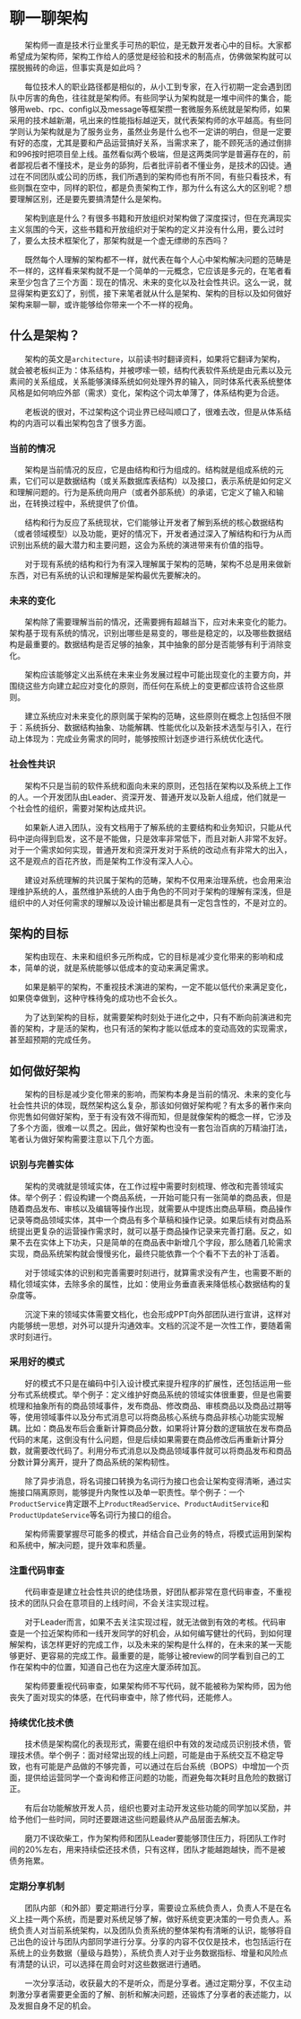 # 聊一聊架构

&nbsp;&nbsp;&nbsp;&nbsp;&nbsp;&nbsp;&nbsp;架构师一直是技术行业里炙手可热的职位，是无数开发者心中的目标。大家都希望成为架构师，架构工作给人的感觉是经验和技术的制高点，仿佛做架构就可以摆脱搬砖的命运，但事实真是如此吗？

&nbsp;&nbsp;&nbsp;&nbsp;&nbsp;&nbsp;&nbsp;每位技术人的职业路径都是相似的，从小工到专家，在入行初期一定会遇到团队中厉害的角色，往往就是架构师。有些同学认为架构就是一堆中间件的集合，能够用web、rpc、config以及message等框架攒一套微服务系统就是架构师，如果采用的技术越新潮，吼出来的性能指标越逆天，就代表架构师的水平越高。有些同学则认为架构就是为了服务业务，虽然业务是什么也不一定讲的明白，但是一定要有好的态度，尤其是要和产品运营搞好关系，当需求来了，能不顾死活的通过倒排和996按时把项目垒上线。虽然看似两个极端，但是这两类同学是普遍存在的，前者鄙视后者不懂技术，是业务的舔狗，后者批评前者不懂业务，是技术的囚徒。通过在不同团队或公司的历练，我们所遇到的架构师也有所不同，有些只看技术，有些则飘在空中，同样的职位，都是负责架构工作，那为什么有这么大的区别呢？想要理解区别，还是要先要搞清楚什么是架构。

&nbsp;&nbsp;&nbsp;&nbsp;&nbsp;&nbsp;&nbsp;架构到底是什么？有很多书籍和开放组织对架构做了深度探讨，但在充满现实主义氛围的今天，这些书籍和开放组织对于架构的定义并没有什么用，要么过时了，要么太技术框架化了，那架构就是一个虚无缥缈的东西吗？

&nbsp;&nbsp;&nbsp;&nbsp;&nbsp;&nbsp;&nbsp;既然每个人理解的架构都不一样，就代表在每个人心中架构解决问题的范畴是不一样的，这样看来架构就不是一个简单的一元概念，它应该是多元的，在笔者看来至少包含了三个方面：现在的情况、未来的变化以及社会性共识。这么一说，就显得架构更玄幻了，别慌，接下来笔者就从什么是架构、架构的目标以及如何做好架构来聊一聊，或许能够给你带来一个不一样的视角。

## 什么是架构？

&nbsp;&nbsp;&nbsp;&nbsp;&nbsp;&nbsp;&nbsp;架构的英文是`architecture`，以前读书时翻译资料，如果将它翻译为架构，就会被老板纠正为：体系结构，并被啰嗦一顿，结构代表软件系统是由元素以及元素间的关系组成，关系能够演绎系统如何处理外界的输入，同时体系代表系统整体风格是如何响应外部（需求）变化，架构这个词太单薄了，体系结构更为合适。

&nbsp;&nbsp;&nbsp;&nbsp;&nbsp;&nbsp;&nbsp;老板说的很对，不过架构这个词业界已经叫顺口了，很难去改，但是从体系结构的内涵可以看出架构包含了很多方面。

### 当前的情况

&nbsp;&nbsp;&nbsp;&nbsp;&nbsp;&nbsp;&nbsp;架构是当前情况的反应，它是由结构和行为组成的。结构就是组成系统的元素，它们可以是数据结构（或关系数据库表结构）以及接口，表示系统是如何定义和理解问题的。行为是系统向用户（或者外部系统）的承诺，它定义了输入和输出，在转换过程中，系统提供了价值。

&nbsp;&nbsp;&nbsp;&nbsp;&nbsp;&nbsp;&nbsp;结构和行为反应了系统现状，它们能够让开发者了解到系统的核心数据结构（或者领域模型）以及功能，更好的情况下，开发者通过深入了解结构和行为从而识别出系统的最大潜力和主要问题，这会为系统的演进带来有价值的指导。

&nbsp;&nbsp;&nbsp;&nbsp;&nbsp;&nbsp;&nbsp;对于现有系统的结构和行为有深入理解属于架构的范畴，架构不总是用来做新东西，对已有系统的认识和理解是架构最优先要解决的。

### 未来的变化

&nbsp;&nbsp;&nbsp;&nbsp;&nbsp;&nbsp;&nbsp;架构除了需要理解当前的情况，还需要拥有超越当下，应对未来变化的能力。架构基于现有系统的情况，识别出哪些是易变的，哪些是稳定的，以及哪些数据结构是最重要的。数据结构是否足够的抽象，其中抽象的部分是否能够有利于消除变化。

&nbsp;&nbsp;&nbsp;&nbsp;&nbsp;&nbsp;&nbsp;架构应该能够定义出系统在未来业务发展过程中可能出现变化的主要方向，并围绕这些方向建立起应对变化的原则，而任何在系统上的变更都应该符合这些原则。

&nbsp;&nbsp;&nbsp;&nbsp;&nbsp;&nbsp;&nbsp;建立系统应对未来变化的原则属于架构的范畴，这些原则在概念上包括但不限于：系统拆分、数据结构抽象、功能解耦、性能优化以及新技术选型与引入，在行动上体现为：完成业务需求的同时，能够按照计划逐步进行系统优化迭代。

### 社会性共识

&nbsp;&nbsp;&nbsp;&nbsp;&nbsp;&nbsp;&nbsp;架构不只是当前的软件系统和面向未来的原则，还包括在架构以及系统上工作的人。一个开发团队由Leader、资深开发、普通开发以及新人组成，他们就是一个社会性的组织，需要对架构达成共识。

&nbsp;&nbsp;&nbsp;&nbsp;&nbsp;&nbsp;&nbsp;如果新人进入团队，没有文档用于了解系统的主要结构和业务知识，只能从代码中逆向得到启发，这不是不能做，只是效率非常低下，而且对新人非常不友好。对于一个需求如何实现，普通开发和资深开发对于系统的改动点有非常大的出入，这不是观点的百花齐放，而是架构工作没有深入人心。

&nbsp;&nbsp;&nbsp;&nbsp;&nbsp;&nbsp;&nbsp;建设对系统理解的共识属于架构的范畴，架构不仅用来治理系统，也会用来治理维护系统的人，虽然维护系统的人由于角色的不同对于架构的理解有深浅，但是组织中的人对任何需求的理解以及设计输出都是具有一定包含性的，不是对立的。

## 架构的目标

&nbsp;&nbsp;&nbsp;&nbsp;&nbsp;&nbsp;&nbsp;架构由现在、未来和组织多元所构成，它的目标是减少变化带来的影响和成本，简单的说，就是系统能够以低成本的变动来满足需求。

&nbsp;&nbsp;&nbsp;&nbsp;&nbsp;&nbsp;&nbsp;如果是躺平的架构，不重视技术演进的架构，一定不能以低代价来满足变化，如果侥幸做到，这种守株待兔的成功也不会长久。

&nbsp;&nbsp;&nbsp;&nbsp;&nbsp;&nbsp;&nbsp;为了达到架构的目标，就需要架构时刻处于进化之中，只有不断向前演进和完善的架构，才是活的架构，也只有活的架构才能以低成本的变动高效的实现需求，甚至超预期的完成任务。

## 如何做好架构

&nbsp;&nbsp;&nbsp;&nbsp;&nbsp;&nbsp;&nbsp;架构的目标是减少变化带来的影响，而架构本身是当前的情况、未来的变化与社会性共识的体现，既然架构这么复杂，那该如何做好架构呢？有太多的著作来向你兜售如何做好架构，至于有没有效不得而知，但是就像架构的概念一样，它涉及了多个方面，很难一以贯之。因此，做好架构也没有一套包治百病的万精油打法，笔者认为做好架构需要注意以下几个方面。

### 识别与完善实体

&nbsp;&nbsp;&nbsp;&nbsp;&nbsp;&nbsp;&nbsp;架构的灵魂就是领域实体，在工作过程中需要时刻梳理、修改和完善领域实体。举个例子：假设构建一个商品系统，一开始可能只有一张简单的商品表，但是随着商品发布、审核以及编辑等操作出现，就需要从中提炼出商品草稿，商品操作记录等商品领域实体，其中一个商品有多个草稿和操作记录。如果后续有对商品系统提出更复杂的运营操作需求时，就可以基于商品操作记录来完善打磨。反之，如果不去在实体上下功夫，只是简单的在商品表中新增几个字段，那么随着几轮需求实现，商品系统架构就会慢慢劣化，最终只能依靠一个个看不下去的补丁活着。

&nbsp;&nbsp;&nbsp;&nbsp;&nbsp;&nbsp;&nbsp;对于领域实体的识别和完善需要时刻进行，就算需求没有产生，也需要不断的精化领域实体，去除多余的属性，比如：使用业务垂直表来降低核心数据结构的复杂度等。

&nbsp;&nbsp;&nbsp;&nbsp;&nbsp;&nbsp;&nbsp;沉淀下来的领域实体需要文档化，也会形成PPT向外部团队进行宣讲，这样对内能够统一思想，对外可以提升沟通效率。文档的沉淀不是一次性工作，要随着需求时刻进行。

### 采用好的模式

&nbsp;&nbsp;&nbsp;&nbsp;&nbsp;&nbsp;&nbsp;好的模式不只是在编码中引入设计模式来提升程序的扩展性，还包括运用一些分布式系统模式。举个例子：定义维护好商品系统的领域实体很重要，但是也需要梳理和抽象所有的商品领域事件，发布商品、修改商品、审核商品以及商品过期等等，使用领域事件以及分布式消息可以将商品核心系统与商品非核心功能实现解耦。比如：商品发布后会重新计算商品分数，如果将计算分数的逻辑放在发布商品代码的末尾，这倒没有什么问题，但是后续如果需要在商品修改后再重新计算分数，就需要改代码了。利用分布式消息以及商品领域事件就可以将商品发布和商品分数计算分离开，提升了商品系统的架构韧性。

&nbsp;&nbsp;&nbsp;&nbsp;&nbsp;&nbsp;&nbsp;除了异步消息，将名词接口转换为名词行为接口也会让架构变得清晰，通过实施接口隔离原则，能够提升内聚性以及单一职责性。举个例子：一个`ProductService`肯定跟不上`ProductReadService`、`ProductAuditService`和`ProductUpdateService`等名词行为接口的组合。

&nbsp;&nbsp;&nbsp;&nbsp;&nbsp;&nbsp;&nbsp;架构师需要掌握尽可能多的模式，并结合自己业务的特点，将模式运用到架构和系统中，解决问题，提升效率和质量。

### 注重代码审查

&nbsp;&nbsp;&nbsp;&nbsp;&nbsp;&nbsp;&nbsp;代码审查是建立社会性共识的绝佳场景，好团队都非常在意代码审查，不重视技术的团队只会在意项目的上线时间，不会关注实现过程。

&nbsp;&nbsp;&nbsp;&nbsp;&nbsp;&nbsp;&nbsp;对于Leader而言，如果不去关注实现过程，就无法做到有效的考核。代码审查是一个拉近架构师和一线开发同学的好机会，从如何编写健壮的代码，到如何理解架构，该怎样更好的完成工作，以及未来的架构是什么样的，在未来的某一天能够更好、更容易的完成工作。最重要的是，能够让被review的同学看到自己的工作在架构中的位置，知道自己也在为这座大厦添砖加瓦。

&nbsp;&nbsp;&nbsp;&nbsp;&nbsp;&nbsp;&nbsp;架构师要重视代码审查，如果架构师不写代码，就不能被称为架构师，因为他丧失了面对现实的体感，在代码审查中，除了修代码，还能修人。

### 持续优化技术债

&nbsp;&nbsp;&nbsp;&nbsp;&nbsp;&nbsp;&nbsp;技术债是架构腐化的表现形式，需要在组织中有效的发动成员识别技术债，管理技术债。举个例子：面对经常出现的线上问题，可能是由于系统交互不稳定导致，也有可能是产品做的不够完善，可以通过在后台系统（BOPS）中增加一个页面，提供给运营同学一个查询和修正问题的功能，而避免每次耗时且危险的数据订正。

&nbsp;&nbsp;&nbsp;&nbsp;&nbsp;&nbsp;&nbsp;有后台功能解放开发人员，组织也要对主动开发这些功能的同学加以奖励，并给予他们一些时间，同时还要跟进这些问题最终从产品层面去解决。

&nbsp;&nbsp;&nbsp;&nbsp;&nbsp;&nbsp;&nbsp;磨刀不误砍柴工，作为架构师和团队Leader要能够顶住压力，将团队工作时间的20%左右，用来持续偿还技术债，只有这样，团队才能越跑越快，而不是被债务拖累。

### 定期分享机制

&nbsp;&nbsp;&nbsp;&nbsp;&nbsp;&nbsp;&nbsp;团队内部（和外部）要定期进行分享，需要设立系统负责人，负责人不是在名义上挂一两个系统，而是要对系统足够了解，做好系统变更决策的一号负责人。系统负责人对当前系统架构，以及团队负责系统的整体架构有清晰的认识，能够将自己出色的设计与团队内部同学进行分享。分享的内容不仅仅是技术，也包括运行在系统上的业务数据（量级与趋势），系统负责人对于业务数据指标、增量和风险点有清楚的认识，可以选择在周会时对这些数据进行通晒。

&nbsp;&nbsp;&nbsp;&nbsp;&nbsp;&nbsp;&nbsp;一次分享活动，收获最大的不是听众，而是分享者。通过定期分享，不仅主动刺激分享者需要更全面的了解、剖析和解决问题，还锻炼了分享者的表述能力，以及发掘自身不足的机会。
